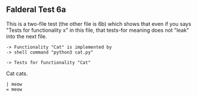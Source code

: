 Falderal Test 6a
----------------

This is a two-file test (the other file is 6b) which shows
that even if you says "Tests for functionality x" in this
file, that tests-for meaning does not "leak" into the next
file.

    -> Functionality "Cat" is implemented by
    -> shell command "python3 cat.py"

    -> Tests for functionality "Cat"

Cat cats.

    | meow
    = meow
